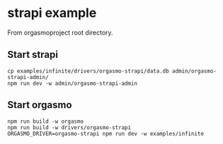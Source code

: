 # strapi example

From orgasmoproject root directory.

## Start strapi
```
cp examples/infinite/drivers/orgasmo-strapi/data.db admin/orgasmo-strapi-admin/
npm run dev -w admin/orgasmo-strapi-admin
```

## Start orgasmo
```
npm run build -w orgasmo
npm run build -w drivers/orgasmo-strapi
ORGASMO_DRIVER=orgasmo-strapi npm run dev -w examples/infinite
```

